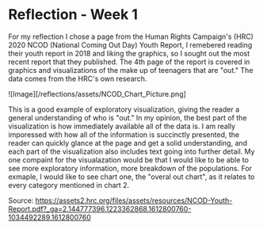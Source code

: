 # Reflection - Week 1

For my reflection I chose a page from the Human Rights Campaign's (HRC) 2020 NCOD (National Coming Out Day) Youth Report, I remebered 
reading their youth report in 2018 and liking the graphics, so I sought out the most recent report that they published. The 4th page 
of the report is covered in graphics and visualizations of the make up of teenagers that are "out." The data comes from the HRC's own research.

![Image][/reflections/assets/NCOD_Chart_Picture.png]

This is a good example of exploratory visualization, giving the reader a general understanding of who is "out." In my opinion, the best part of the visualization
is how immediately available all of the data is. I am really imporessed with how all of the information is succinctly presented, 
the reader can quickly glance at the page and get a solid understanding, and each part of the visualization also
includes text going into further detail. My one compaint for the visualazation would be that I would like to be able to see more exploratory
information, more breakdown of the populations. For exmaple, I would like to see chart one, the "overal out chart", as it relates to every
category mentioned in chart 2.

Source: https://assets2.hrc.org/files/assets/resources/NCOD-Youth-Report.pdf?_ga=2.144777396.1223362868.1612800760-1034492289.1612800760
